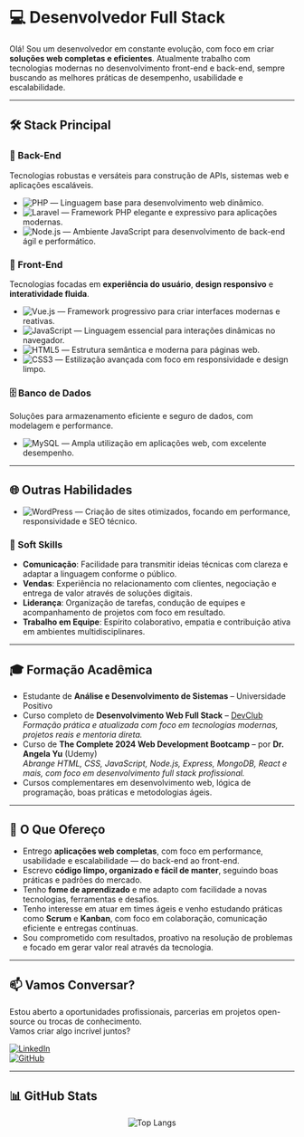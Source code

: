 # 💻 Desenvolvedor Full Stack 

Olá! Sou um desenvolvedor em constante evolução, com foco em criar **soluções web completas e eficientes**. Atualmente trabalho com tecnologias modernas no desenvolvimento front-end e back-end, sempre buscando as melhores práticas de desempenho, usabilidade e escalabilidade.

---

## 🛠 Stack Principal

### 🔧 Back-End
Tecnologias robustas e versáteis para construção de APIs, sistemas web e aplicações escaláveis.

- ![PHP](https://img.shields.io/badge/PHP-777BB4?style=for-the-badge&logo=php&logoColor=white) — Linguagem base para desenvolvimento web dinâmico.
- ![Laravel](https://img.shields.io/badge/Laravel-FF2D20?style=for-the-badge&logo=laravel&logoColor=white) — Framework PHP elegante e expressivo para aplicações modernas.
- ![Node.js](https://img.shields.io/badge/Node.js-339933?style=for-the-badge&logo=nodedotjs&logoColor=white) — Ambiente JavaScript para desenvolvimento de back-end ágil e performático.


### 🎨 Front-End
Tecnologias focadas em **experiência do usuário**, **design responsivo** e **interatividade fluida**.

- ![Vue.js](https://img.shields.io/badge/Vue.js-4FC08D?style=for-the-badge&logo=vuedotjs&logoColor=white) — Framework progressivo para criar interfaces modernas e reativas.
- ![JavaScript](https://img.shields.io/badge/JavaScript-F7DF1E?style=for-the-badge&logo=javascript&logoColor=black) — Linguagem essencial para interações dinâmicas no navegador.
- ![HTML5](https://img.shields.io/badge/HTML5-E34F26?style=for-the-badge&logo=html5&logoColor=white) — Estrutura semântica e moderna para páginas web.
- ![CSS3](https://img.shields.io/badge/CSS3-1572B6?style=for-the-badge&logo=css3&logoColor=white) — Estilização avançada com foco em responsividade e design limpo.

### 🗄 Banco de Dados
Soluções para armazenamento eficiente e seguro de dados, com modelagem e performance.

- ![MySQL](https://img.shields.io/badge/MySQL-005C84?style=for-the-badge&logo=mysql&logoColor=white) — Ampla utilização em aplicações web, com excelente desempenho.

---

## 🌐 Outras Habilidades

- ![WordPress](https://img.shields.io/badge/WordPress-21759B?style=for-the-badge&logo=wordpress&logoColor=white) — Criação de sites otimizados, focando em performance, responsividade e SEO técnico.

### 💬 Soft Skills

- **Comunicação**: Facilidade para transmitir ideias técnicas com clareza e adaptar a linguagem conforme o público.
- **Vendas**: Experiência no relacionamento com clientes, negociação e entrega de valor através de soluções digitais.
- **Liderança**: Organização de tarefas, condução de equipes e acompanhamento de projetos com foco em resultado.
- **Trabalho em Equipe**: Espírito colaborativo, empatia e contribuição ativa em ambientes multidisciplinares.

---

## 🎓 Formação Acadêmica

- Estudante de **Análise e Desenvolvimento de Sistemas** – Universidade Positivo  
- Curso completo de **Desenvolvimento Web Full Stack** – [DevClub](https://www.devclub.com.br)  
  _Formação prática e atualizada com foco em tecnologias modernas, projetos reais e mentoria direta._
- Curso de **The Complete 2024 Web Development Bootcamp** – por **Dr. Angela Yu** (Udemy)  
  _Abrange HTML, CSS, JavaScript, Node.js, Express, MongoDB, React e mais, com foco em desenvolvimento full stack profissional._
- Cursos complementares em desenvolvimento web, lógica de programação, boas práticas e metodologias ágeis.


---

## 🚀 O Que Ofereço

- Entrego **aplicações web completas**, com foco em performance, usabilidade e escalabilidade — do back-end ao front-end.
- Escrevo **código limpo, organizado e fácil de manter**, seguindo boas práticas e padrões do mercado.
- Tenho **fome de aprendizado** e me adapto com facilidade a novas tecnologias, ferramentas e desafios.
- Tenho interesse em atuar em times ágeis e venho estudando práticas como **Scrum** e **Kanban**, com foco em colaboração, comunicação eficiente e entregas contínuas.
- Sou comprometido com resultados, proativo na resolução de problemas e focado em gerar valor real através da tecnologia.


---

## 📫 Vamos Conversar?

Estou aberto a oportunidades profissionais, parcerias em projetos open-source ou trocas de conhecimento.  
Vamos criar algo incrível juntos?

[![LinkedIn](https://img.shields.io/badge/LinkedIn-0077B5?style=for-the-badge&logo=linkedin&logoColor=white)](https://www.linkedin.com/in/luiznascimentodev/)  
[![GitHub](https://img.shields.io/badge/GitHub-100000?style=for-the-badge&logo=github&logoColor=white)](https://github.com/luiznascimentodev)

---
## 📊 GitHub Stats

<div align="center">


![Top Langs](https://github-readme-stats.vercel.app/api/top-langs/?username=luiznascimentodev&layout=compact&theme=tokyonight&border_radius=12&hide_border=false&langs_count=8&custom_title=Linguagens%20Mais%20Usadas)


</div>

